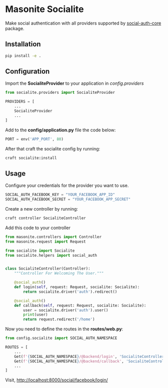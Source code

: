 # Masonite Socialite
Make social authentication with all providers supported by 
[social-auth-core](https://github.com/python-social-auth/social-core) package.

## Installation

```bash
pip install -e .
```

## Configuration
Import the **SocialiteProvider** to your application in *config.providers*

```python
from socialite.providers import SocialiteProvider

PROVIDERS = [
    ...
    SocialiteProvider
    ...
]
```

Add to the **config/application.py** file the code below:
```python
PORT = env('APP_PORT', 80)
```

After that craft the socialite config by running:
```bash
craft socialite:install
```

## Usage
Configure your credentials for the provider you want to use.

```python
SOCIAL_AUTH_FACEBOOK_KEY = "YOUR_FACEBOOK_APP_ID"
SOCIAL_AUTH_FACEBOOK_SECRET = "YOUR_FACEBOOK_APP_SECRET"
```

Create a new controller by running:

```bash
craft controller SocialiteController
```

Add this code to your controller

```python
from masonite.controllers import Controller
from masonite.request import Request

from socialite import Socialite
from socialite.helpers import social_auth


class SocialiteController(Controller):
    """Controller For Welcoming The User."""

    @social_auth()
    def login(self, request: Request, socialite: Socialite):
        return socialite.driver('auth').redirect()

    @social_auth()
    def callback(self, request: Request, socialite: Socialite):
        user = socialite.driver('auth').user()
        print(user)
        return request.redirect('/home')
```

Now you need to define the routes in the **routes/web.py**:

```python
from config.socialite import SOCIAL_AUTH_NAMESPACE

ROUTES = [
    ...
    Get(f'{SOCIAL_AUTH_NAMESPACE}/@backend/login', 'SocialiteController@login').name('social.login'),
    Get(f'{SOCIAL_AUTH_NAMESPACE}/@backend/callback', 'SocialiteController@callback').name('social.callback'),
    ...
]
```

Visit, [http://localhost:8000/social/facebook/login/](http://localhost:8000/social/facebook/login/)
